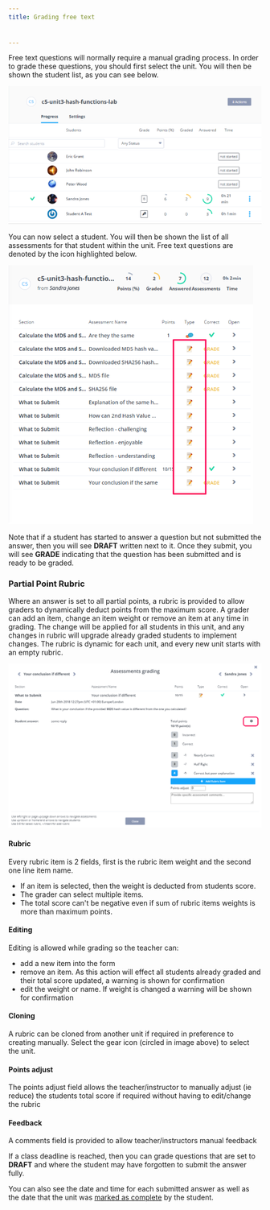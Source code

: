 ```yaml
---
title: Grading free text


---
```


Free text questions will normally require a manual grading process. In order to grade these questions, you should first select the unit. You will then be shown the student list, as you can see below.

<img alt="StudentList" src="/img/studentlist.png" class="simple"/>

You can now select a student. You will then be shown the list of all assessments for that student within the unit. Free text questions are denoted by the icon highlighted below.

<img alt="Free Text Grading" src="/img/guides/freetext-grading.png" class="simple"/>

Note that if a student has started to answer a question but not submitted the answer, then you will see **DRAFT** written next to it. Once they submit, you will see **GRADE** indicating that the question has been submitted and is ready to be graded.

<a name="partialpointrubric"></a>
### Partial Point Rubric

Where an answer is set to all partial points, a rubric is provided to allow graders to dynamically deduct points from the maximum score.
A grader can add an item, change an item weight or remove an item at any time in grading. The change will be applied for all students in this unit, and any changes in rubric will upgrade already graded students to implement changes. The rubric is dynamic for each unit, and every new unit starts with an empty rubric.

<img alt="Free Text Grading" src="/img/guides/partialpointrubric.png" class="simple"/>

#### Rubric
Every rubric item is 2 fields, first is the rubric item weight and the second one line item name.

- If an item is selected, then the weight is deducted from students score.
- The grader can select multiple items.
- The total score can't be negative even if sum of rubric items weights is more than maximum points.

#### Editing
Editing is allowed while grading so the teacher can:

- add a new item into the form
- remove an item. As this action will effect all students already graded and their total score updated, a warning is shown for confirmation
- edit the weight or name.  If weight is changed a warning will be shown for confirmation

#### Cloning
A rubric can be cloned from another unit if required in preference to creating manually. Select the gear icon (circled in image above) to select the unit.

#### Points adjust
The points adjust field allows the teacher/instructor to manually adjust (ie reduce) the students total score if required without having to edit/change the rubric

#### Feedback
A comments field is provided to allow teacher/instructors manual feedback


If a class deadline is reached, then you can grade questions that are  set to **DRAFT** and where the student may have forgotten to submit the answer fully.

You can also see the date and time for each submitted answer as well as the date that the unit was [marked as complete](/dashboard/student/guides#completed) by the student.

